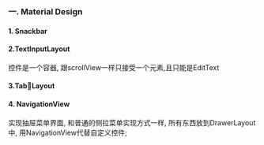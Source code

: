 ### 一. Material Design

#### 1. Snackbar

#### 2.TextInputLayout  

   控件是一个容器, 跟scrollView一样只接受一个元素,且只能是EditText   

#### 3.TabLayout     

#### 4. NavigationView

实现抽屉菜单界面, 和普通的侧拉菜单实现方式一样, 所有东西放到DrawerLayout中, 用NavigationView代替自定义控件; 











